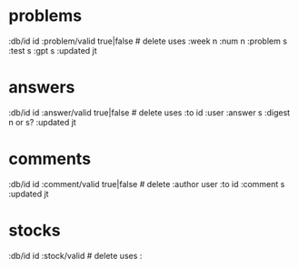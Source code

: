 # problems

:db/id id
:problem/valid true|false # delete uses
:week n
:num n
:problem s
:test s
:gpt s
:updated jt


# answers

:db/id id
:answer/valid true|false # delete uses
:to id
:user
:answer s
:digest n or s?
:updated jt


# comments

:db/id id
:comment/valid true|false # delete
:author user
:to id
:comment s
:updated jt


# stocks

:db/id id
:stock/valid # delete uses
:
